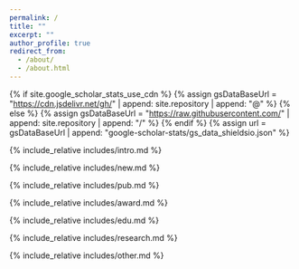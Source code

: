 ```yaml
---
permalink: /
title: ""
excerpt: ""
author_profile: true
redirect_from: 
  - /about/
  - /about.html
---
```


{% if site.google_scholar_stats_use_cdn %}
{% assign gsDataBaseUrl = "https://cdn.jsdelivr.net/gh/" | append: site.repository | append: "@" %}
{% else %}
{% assign gsDataBaseUrl = "https://raw.githubusercontent.com/" | append: site.repository | append: "/" %}
{% endif %}
{% assign url = gsDataBaseUrl | append: "google-scholar-stats/gs_data_shieldsio.json" %}

<span class='anchor' id='about-me'></span>


{% include_relative includes/intro.md %}

{% include_relative includes/new.md %}

{% include_relative includes/pub.md %}

{% include_relative includes/award.md %}

{% include_relative includes/edu.md %}

{% include_relative includes/research.md %}

{% include_relative includes/other.md %}

<div id="clustrmaps-container" style="width: 200px; height: 200px; margin: 20px auto; overflow: hidden;">
  <script type="text/javascript" id="clstr_globe" src="https://clustrmaps.com/globe.js?d=1S35OY4EW-icFHp1QQQkUQj6qQja0TJHaHBF_3opuyk"></script>
</div>

